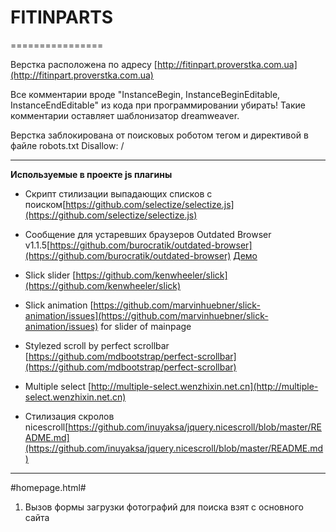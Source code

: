 # FITINPARTS
================

Верстка расположена по адресу [http://fitinpart.proverstka.com.ua](http://fitinpart.proverstka.com.ua)

Все комментарии вроде "InstanceBegin, InstanceBeginEditable, InstanceEndEditable" из кода при программировании убирать! Такие комментарии оставляет шаблонизатор dreamweaver.

Верстка заблокирована от поисковых роботом тегом <meta name="robots" content="noindex,nofollow" /> и директивой в файле robots.txt Disallow: /

---------------------------------------------------------

__Используемые в проекте js плагины__
* Скрипт стилизации выпадающих списков с поиском[https://github.com/selectize/selectize.js](https://github.com/selectize/selectize.js)
* Сообщение для устаревших браузеров Outdated Browser v1.1.5[https://github.com/burocratik/outdated-browser](https://github.com/burocratik/outdated-browser) [Демо](http://outdatedbrowser.com/ru)
* Slick slider [https://github.com/kenwheeler/slick](https://github.com/kenwheeler/slick)
* Slick animation [https://github.com/marvinhuebner/slick-animation/issues](https://github.com/marvinhuebner/slick-animation/issues) for slider of mainpage
* Stylezed scroll by perfect scrollbar [https://github.com/mdbootstrap/perfect-scrollbar](https://github.com/mdbootstrap/perfect-scrollbar)
* Multiple select [http://multiple-select.wenzhixin.net.cn](http://multiple-select.wenzhixin.net.cn)


* Стилизация скролов nicescroll[https://github.com/inuyaksa/jquery.nicescroll/blob/master/README.md](https://github.com/inuyaksa/jquery.nicescroll/blob/master/README.md)



---------------------------------------------------------
#homepage.html# 
1. Вызов формы загрузки фотографий для поиска взят с основного сайта 
